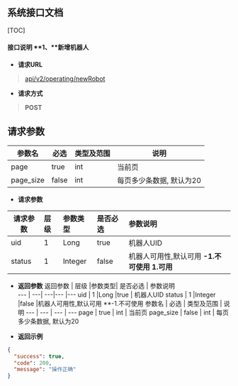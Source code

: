 ## 系统接口文档

[TOC]

#### 接口说明 **1、**新增机器人

- **请求URL**
> [api/v2/operating/newRobot](#)

- **请求方式** 
>**POST**

## 请求参数
参数名 | 必选 | 类型及范围 | 说明
--- | --- | --- | ---
page | true | int | 当前页
page_size | false | int | 每页多少条数据, 默认为20

- **请求参数**

 请求参数 |   层级   |参数类型| 是否必选     |  参数说明   
 -------- | :--------| :------|:------       |:------ 
 uid       |  1       |Long    |true   | 机器人UID
 status    | 1        |Integer |false  |机器人可用性,默认可用  **-1.不可使用 1.可用**

- **返回参数**
 返回参数 |   层级   |参数类型| 是否必选     |  参数说明   
 --- | ---| ---|---      |---
 uid       |  1       |Long    |true   | 机器人UID
 status    | 1        |Integer |false  |机器人可用性,默认可用  **-1.不可使用
 参数名 | 必选 | 类型及范围 | 说明
 --- | --- | --- | ---
 page | true | int | 当前页
 page_size | false | int | 每页多少条数据, 默认为20

- **返回示例**
>    
```json 
{
  "success": true,
  "code": 200,
  "message": "操作正确"
}
```

